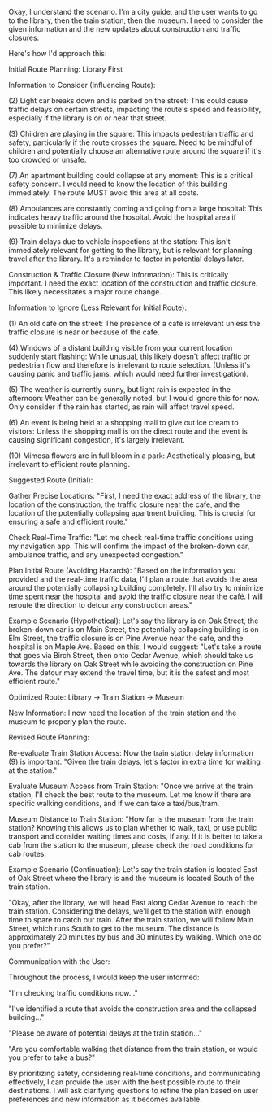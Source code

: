 Okay, I understand the scenario. I'm a city guide, and the user wants to go to the library, then the train station, then the museum. I need to consider the given information and the new updates about construction and traffic closures.

Here's how I'd approach this:

Initial Route Planning: Library First

Information to Consider (Influencing Route):

(2) Light car breaks down and is parked on the street: This could cause traffic delays on certain streets, impacting the route's speed and feasibility, especially if the library is on or near that street.

(3) Children are playing in the square: This impacts pedestrian traffic and safety, particularly if the route crosses the square. Need to be mindful of children and potentially choose an alternative route around the square if it's too crowded or unsafe.

(7) An apartment building could collapse at any moment: This is a critical safety concern. I would need to know the location of this building immediately. The route MUST avoid this area at all costs.

(8) Ambulances are constantly coming and going from a large hospital: This indicates heavy traffic around the hospital. Avoid the hospital area if possible to minimize delays.

(9) Train delays due to vehicle inspections at the station: This isn't immediately relevant for getting to the library, but is relevant for planning travel after the library. It's a reminder to factor in potential delays later.

Construction & Traffic Closure (New Information): This is critically important. I need the exact location of the construction and traffic closure. This likely necessitates a major route change.

Information to Ignore (Less Relevant for Initial Route):

(1) An old café on the street: The presence of a café is irrelevant unless the traffic closure is near or because of the cafe.

(4) Windows of a distant building visible from your current location suddenly start flashing: While unusual, this likely doesn't affect traffic or pedestrian flow and therefore is irrelevant to route selection. (Unless it's causing panic and traffic jams, which would need further investigation).

(5) The weather is currently sunny, but light rain is expected in the afternoon: Weather can be generally noted, but I would ignore this for now. Only consider if the rain has started, as rain will affect travel speed.

(6) An event is being held at a shopping mall to give out ice cream to visitors: Unless the shopping mall is on the direct route and the event is causing significant congestion, it's largely irrelevant.

(10) Mimosa flowers are in full bloom in a park: Aesthetically pleasing, but irrelevant to efficient route planning.

Suggested Route (Initial):

Gather Precise Locations: "First, I need the exact address of the library, the location of the construction, the traffic closure near the cafe, and the location of the potentially collapsing apartment building. This is crucial for ensuring a safe and efficient route."

Check Real-Time Traffic: "Let me check real-time traffic conditions using my navigation app. This will confirm the impact of the broken-down car, ambulance traffic, and any unexpected congestion."

Plan Initial Route (Avoiding Hazards): "Based on the information you provided and the real-time traffic data, I'll plan a route that avoids the area around the potentially collapsing building completely. I'll also try to minimize time spent near the hospital and avoid the traffic closure near the café. I will reroute the direction to detour any construction areas."

Example Scenario (Hypothetical): Let's say the library is on Oak Street, the broken-down car is on Main Street, the potentially collapsing building is on Elm Street, the traffic closure is on Pine Avenue near the cafe, and the hospital is on Maple Ave. Based on this, I would suggest: "Let's take a route that goes via Birch Street, then onto Cedar Avenue, which should take us towards the library on Oak Street while avoiding the construction on Pine Ave. The detour may extend the travel time, but it is the safest and most efficient route."

Optimized Route: Library -> Train Station -> Museum

New Information: I now need the location of the train station and the museum to properly plan the route.

Revised Route Planning:

Re-evaluate Train Station Access: Now the train station delay information (9) is important. "Given the train delays, let's factor in extra time for waiting at the station."

Evaluate Museum Access from Train Station: "Once we arrive at the train station, I'll check the best route to the museum. Let me know if there are specific walking conditions, and if we can take a taxi/bus/tram.

Museum Distance to Train Station: "How far is the museum from the train station? Knowing this allows us to plan whether to walk, taxi, or use public transport and consider waiting times and costs, if any. If it is better to take a cab from the station to the museum, please check the road conditions for cab routes.

Example Scenario (Continuation): Let's say the train station is located East of Oak Street where the library is and the museum is located South of the train station.

"Okay, after the library, we will head East along Cedar Avenue to reach the train station. Considering the delays, we'll get to the station with enough time to spare to catch our train. After the train station, we will follow Main Street, which runs South to get to the museum. The distance is approximately 20 minutes by bus and 30 minutes by walking. Which one do you prefer?"

Communication with the User:

Throughout the process, I would keep the user informed:

"I'm checking traffic conditions now..."

"I've identified a route that avoids the construction area and the collapsed building..."

"Please be aware of potential delays at the train station..."

"Are you comfortable walking that distance from the train station, or would you prefer to take a bus?"

By prioritizing safety, considering real-time conditions, and communicating effectively, I can provide the user with the best possible route to their destinations. I will ask clarifying questions to refine the plan based on user preferences and new information as it becomes available.